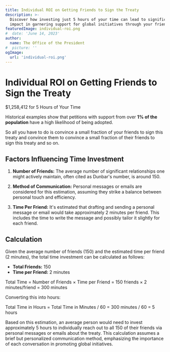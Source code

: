 ```yaml
---
title: Individual ROI on Getting Friends to Sign the Treaty
description: >-
  Discover how investing just 5 hours of your time can lead to significant
  impact in garnering support for global initiatives through your friends.
featuredImage: individual-roi.png
#  date: 'June 14, 2023'
author:
  name: The Office of the President
#  picture: ''
ogImage:
  url: 'individual-roi.png'
---
```

# Individual ROI on Getting Friends to Sign the Treaty

$1,258,412 for 5 Hours of Your Time

Historical examples show that petitions with support from over **1% of the population** have a high likelihood of being adopted.

So all you have to do is convince a small fraction of your friends to sign this treaty and convince them to convince a small fraction of their friends to sign this treaty and so on.

## Factors Influencing Time Investment

1. **Number of Friends:** The average number of significant relationships one might actively maintain, often cited as Dunbar's number, is around 150.

2. **Method of Communication:** Personal messages or emails are considered for this estimation, assuming they strike a balance between personal touch and efficiency.

3. **Time Per Friend:** It's estimated that drafting and sending a personal message or email would take approximately 2 minutes per friend. This includes the time to write the message and possibly tailor it slightly for each friend.

## Calculation

Given the average number of friends (150) and the estimated time per friend (2 minutes), the total time investment can be calculated as follows:

- **Total Friends:** 150
- **Time per Friend:** 2 minutes

Total Time = Number of Friends × Time per Friend
= 150 friends × 2 minutes/friend
= 300 minutes

Converting this into hours:

Total Time in Hours = Total Time in Minutes / 60
= 300 minutes / 60
= 5 hours

Based on this estimation, an average person would need to invest approximately 5 hours to individually reach out to all 150 of their friends via personal messages or emails about the treaty. This calculation assumes a brief but personalized communication method, emphasizing the importance of each conversation in promoting global initiatives.

